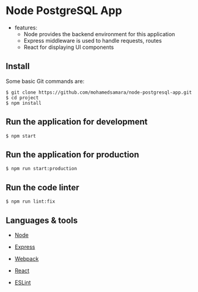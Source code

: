 # Node PostgreSQL App

* features:
  * Node provides the backend environment for this application
  * Express middleware is used to handle requests, routes
  * React for displaying UI components

## Install

Some basic Git commands are:

```
$ git clone https://github.com/mohamedsamara/node-postgresql-app.git
$ cd project
$ npm install

```

## Run the application for development

```
$ npm start

```

## Run the application for production

```
$ npm run start:production

```

## Run the code linter

```
$ npm run lint:fix

```

## Languages & tools

- [Node](https://nodejs.org/en/)

- [Express](https://expressjs.com/)

- [Webpack](https://webpack.js.org/)

- [React](https://reactjs.org/)

- [ESLint](https://eslint.org/)

